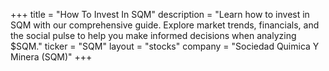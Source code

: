 +++
title = "How To Invest In SQM"
description = "Learn how to invest in SQM with our comprehensive guide. Explore market trends, financials, and the social pulse to help you make informed decisions when analyzing $SQM."
ticker = "SQM"
layout = "stocks"
company = "Sociedad Quimica Y Minera (SQM)"
+++

